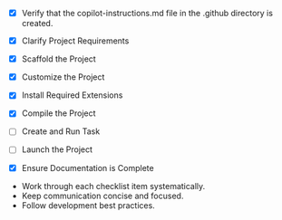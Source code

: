 - [x] Verify that the copilot-instructions.md file in the .github directory is created.

- [x] Clarify Project Requirements

- [x] Scaffold the Project

- [x] Customize the Project

- [x] Install Required Extensions

- [x] Compile the Project

- [ ] Create and Run Task

- [ ] Launch the Project

- [x] Ensure Documentation is Complete

- Work through each checklist item systematically.
- Keep communication concise and focused.
- Follow development best practices.